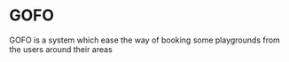 # GOFO
GOFO is a system which ease the way of booking some playgrounds from the users around their areas
